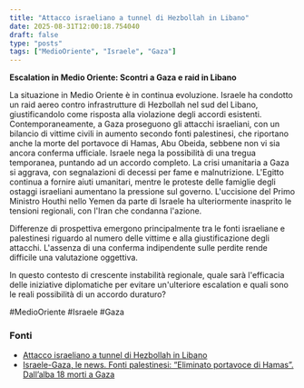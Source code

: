 ```yaml
---
title: "Attacco israeliano a tunnel di Hezbollah in Libano"
date: 2025-08-31T12:00:18.754040
draft: false
type: "posts"
tags: ["MedioOriente", "Israele", "Gaza"]
---
```


**Escalation in Medio Oriente: Scontri a Gaza e raid in Libano**

La situazione in Medio Oriente è in continua evoluzione.  Israele ha condotto un raid aereo contro infrastrutture di Hezbollah nel sud del Libano, giustificandolo come risposta alla violazione degli accordi esistenti. Contemporaneamente, a Gaza proseguono gli attacchi israeliani, con un bilancio di vittime civili in aumento secondo fonti palestinesi, che riportano anche la morte del portavoce di Hamas, Abu Obeida, sebbene non vi sia ancora conferma ufficiale.  Israele nega la possibilità di una tregua temporanea, puntando ad un accordo completo.  La crisi umanitaria a Gaza si aggrava, con segnalazioni di decessi per fame e malnutrizione.  L'Egitto continua a fornire aiuti umanitari, mentre le proteste delle famiglie degli ostaggi israeliani aumentano la pressione sul governo.  L'uccisione del Primo Ministro Houthi nello Yemen da parte di Israele ha ulteriormente inasprito le tensioni regionali, con l'Iran che condanna l'azione.


Differenze di prospettiva emergono principalmente tra le fonti israeliane e palestinesi riguardo al numero delle vittime e alla giustificazione degli attacchi.  L'assenza di una conferma indipendente sulle perdite rende difficile una valutazione oggettiva.


In questo contesto di crescente instabilità regionale, quale sarà l'efficacia delle iniziative diplomatiche per evitare un'ulteriore escalation e quali sono le reali possibilità di un accordo duraturo?


#MedioOriente #Israele #Gaza


### Fonti
- [Attacco israeliano a tunnel di Hezbollah in Libano](https://www.ansa.it/sito/notizie/topnews/2025/08/31/attacco-israeliano-a-tunnel-di-hezbollah-in-libano_00c4c52a-84fb-4dd5-9365-734ddca22978.html)
- [Israele-Gaza, le news. Fonti palestinesi: “Eliminato portavoce di Hamas”. Dall’alba 18 morti a Gaza](https://www.repubblica.it/esteri/2025/08/31/diretta/israele_gaza_hamas_guerra_news_oggi_diretta-424817273/)
